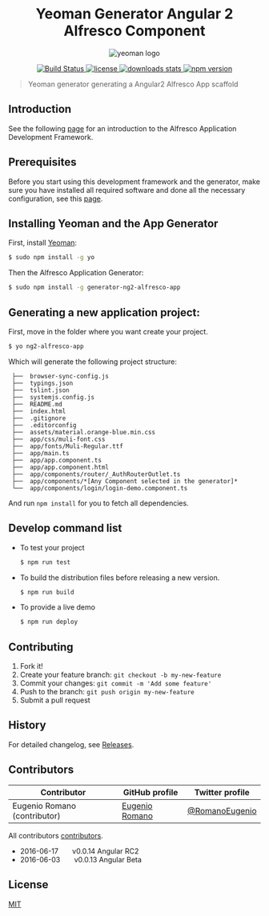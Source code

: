 <h1 align="center">Yeoman Generator Angular 2 Alfresco Component</h1>
<p align="center">
  <img title="yeoman generator" src='https://github.com/yeoman/media/blob/master/optimized/yeoman-150x150-opaque.png' alt='yeoman logo'  />
</p>
<p align="center">
  <a title='Build Status' href="https://travis-ci.com/Alfresco/generator-ng2-alfresco-app">
    <img src='https://travis-ci.com/Alfresco/generator-ng2-alfresco-app.svg?token=FPzV2wyyCU8imY6wHR2B&branch=master' alt='Build Status'  />
  </a>
  <a href='https://github.com/Alfresco/generator-ng2-alfresco-app/blob/master/LICENSE'>
    <img src='https://img.shields.io/badge/license-MIT-blue.svg' alt='license' />
  </a>
  <a alt='downloads stats' href='https://npmjs.org/package/generator-ng2-alfresco-app'>
    <img src='https://img.shields.io/npm/dm/generator-ng2-alfresco-app.svg' alt='downloads stats' />
  </a>
  <a href="https://nodei.co/npm/generator-ng2-alfresco-app/">
    <img src="http://img.shields.io/npm/v/generator-ng2-alfresco-app.svg" alt='npm version' >
  </a>
</p>

>Yeoman generator generating a Angular2 Alfresco App scaffold

## Introduction

See the following [page](https://github.com/Alfresco/app-dev-framework/blob/master/Introduction.md) for an introduction to the Alfresco Application Development Framework. 

## Prerequisites

Before you start using this development framework and the generator, make sure you have installed all required software and done all the 
necessary configuration, see this [page](https://github.com/Alfresco/app-dev-framework/blob/master/Prerequisites.md).

## Installing Yeoman and the App Generator

First, install [Yeoman](http://yeoman.io):

```bash
$ sudo npm install -g yo
```

Then the Alfresco Application Generator:
 
```bash
$ sudo npm install -g generator-ng2-alfresco-app
```
 
##  Generating a new application project:

First, move in the folder where you want create your project.

```bash
$ yo ng2-alfresco-app
```

Which will generate the following project structure:

     ├──  browser-sync-config.js
     ├──  typings.json
     ├──  tslint.json
     ├──  systemjs.config.js
     ├──  README.md
     ├──  index.html
     ├──  .gitignore
     ├──  .editorconfig
     ├──  assets/material.orange-blue.min.css
     ├──  app/css/muli-font.css
     ├──  app/fonts/Muli-Regular.ttf
     ├──  app/main.ts
     ├──  app/app.component.ts
     ├──  app/app.component.html
     ├──  app/components/router/_AuthRouterOutlet.ts   
     ├──  app/components/*[Any Component selected in the generator]* 
     └──  app/components/login/login-demo.component.ts

And run `npm install` for you to fetch all dependencies.

## Develop command list 

* To test your project

    ```sh
    $ npm run test
    ```

* To build the distribution files before releasing a new version.

    ```sh
    $ npm run build
    ```

* To provide a live demo

    ```sh
    $ npm run deploy
    ```
    
## Contributing

1. Fork it!
2. Create your feature branch: `git checkout -b my-new-feature`
3. Commit your changes: `git commit -m 'Add some feature'`
4. Push to the branch: `git push origin my-new-feature`
5. Submit a pull request

## History

For detailed changelog, see [Releases](https://github.com/Alfresco/generator-ng2-alfresco-app/releases).

## Contributors

Contributor | GitHub profile | Twitter profile |
--- | --- | ---
Eugenio Romano (contributor)| [Eugenio Romano](https://github.com/eromano) | [@RomanoEugenio](https://twitter.com/RomanoEugenio)

All contributors [contributors](https://github.com/alfresco/generator-ng2-alfresco-app/graphs/contributors).

 * 2016-06-17  v0.0.14 Angular RC2
 * 2016-06-03  v0.0.13 Angular Beta  

## License
[MIT](https://github.com/alfresco/generator-ng2-alfresco-app/blob/master/LICENSE)
 
